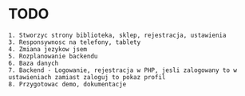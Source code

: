 <!-- Personal notes, delete when ready -->

# TODO

    1. Stworzyc strony biblioteka, sklep, rejestracja, ustawienia
    3. Responsywnosc na telefony, tablety
    4. Zmiana jezykow jsem
    5. Rozplanowanie backendu
    6. Baza danych
    7. Backend - Logowanie, rejestracja w PHP, jesli zalogowany to w ustawieniach zamiast zaloguj to pokaz profil
    8. Przygotowac demo, dokumentacje
